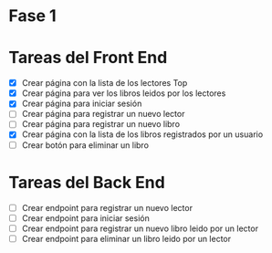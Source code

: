 # Fase 1

# Tareas del Front End

* [x] Crear página con la lista de los lectores Top
* [x] Crear página para ver los libros leidos por los lectores
* [x] Crear página para iniciar sesión
* [ ] Crear página para registrar un nuevo lector
* [ ] Crear página para registrar un nuevo libro
* [x] Crear página con la lista de los libros registrados por un usuario
* [ ] Crear botón para eliminar un libro

# Tareas del Back End

* [ ] Crear endpoint para registrar un nuevo lector
* [ ] Crear endpoint para iniciar sesión
* [ ] Crear endpoint para registrar un nuevo libro leido por un lector
* [ ] Crear endpoint para eliminar un libro leido por un lector